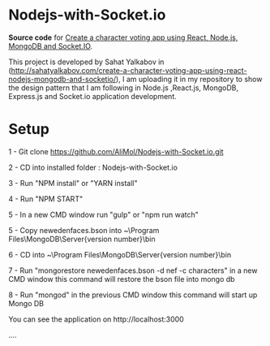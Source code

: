 # Nodejs-with-Socket.io

**Source code** for [
Create a character voting app using React, Node.js, MongoDB and Socket.IO]().

This project is developed by Sahat Yalkabov in
(http://sahatyalkabov.com/create-a-character-voting-app-using-react-nodejs-mongodb-and-socketio/),
I am uploading it in my repository to show the design pattern that I am following in Node.js ,React.js, MongoDB,
Express.js and Socket.io application development.

# Setup

1 - Git clone https://github.com/AliMol/Nodejs-with-Socket.io.git

2 - CD into installed folder : Nodejs-with-Socket.io

3 - Run "NPM install" or "YARN install"

4 - Run "NPM START"

5 - In a new CMD window run "gulp" or "npm run watch"

5 - Copy newedenfaces.bson into ~\Program Files\MongoDB\Server\{version number}\bin

6 - CD into ~\Program Files\MongoDB\Server\{version number}\bin

7 - Run "mongorestore newedenfaces.bson -d nef -c characters" in a new CMD window
this command will restore the bson file into mongo db

8 - Run "mongod" in the previous CMD window
this command will start up Mongo DB

You can see the application on http://localhost:3000

....

